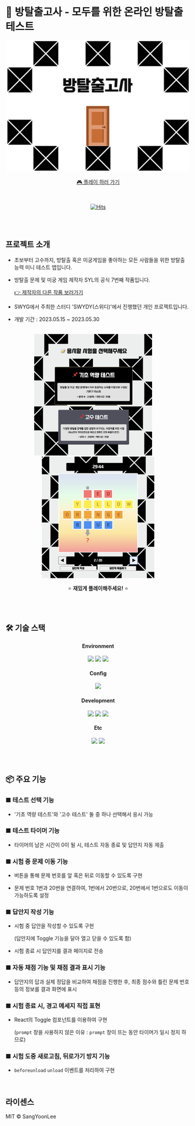 # 🚪 방탈출고사 - 모두를 위한 온라인 방탈출 테스트

<div align="center">

<img src="public/images/etc/logo.png" width="500">

<a href="https://roomescapetest.swygbro.com/" target="_blank">🎮 플레이 하러 가기</a>

<br/>

[![Hits](https://hits.seeyoufarm.com/api/count/incr/badge.svg?url=https%3A%2F%2Fgithub.com%2FSangYoonLee1231%2Froom-escape-test&count_bg=%2379C83D&title_bg=%23555555&icon=&icon_color=%23E7E7E7&title=hits&edge_flat=false)](https://hits.seeyoufarm.com)

</div>

<br/><br/>

## 프로젝트 소개

- 초보부터 고수까지, 방탈출 혹은 미궁게임을 좋아하는 모든 사람들을 위한 방탈출 능력 미니 테스트 앱입니다.

- 방탈출 문제 및 미궁 게임 제작자 SYL의 공식 7번째 작품입니다.

  <a href="https://superb-ranunculus-46a.notion.site/cb0658883e874aa6b9414d8da7c8aefa">👉 제작자의 다른 작품 보러가기</a>

- SWYG에서 주최한 스터디 'SWYDY(스위디)'에서 진행했던 개인 프로젝트입니다.

- 개발 기간 : 2023.05.15 ~ 2023.05.30

<br/>

<div align="center">

<img src="public/images/etc/play-screenshot.png" height="330">
&nbsp;&nbsp;&nbsp;&nbsp;&nbsp;&nbsp;
<img src="public/images/etc/play-screenshot2.png" height="330">

<br/>

⭐️ **재밌게 플레이해주세요!** ⭐️

</div>

<br/><br/>

## 🛠️ 기술 스택

<div align="center">

#### Environment

<img src="https://img.shields.io/badge/Visual Studio Code-007ACC?style=for-the-badge&logo=Visual Studio Code&logoColor=white">
<img src="https://img.shields.io/badge/git-F05032?style=for-the-badge&logo=git&logoColor=white">
<img src="https://img.shields.io/badge/github-181717?style=for-the-badge&logo=github&logoColor=white">

#### Config

<img src="https://img.shields.io/badge/NPM-E34F26?style=for-the-badge&logo=npm&logoColor=white">

#### Development

<img src="https://img.shields.io/badge/javascript-F7DF1E?style=for-the-badge&logo=javascript&logoColor=black">
<img src="https://img.shields.io/badge/react-61DAFB?style=for-the-badge&logo=react&logoColor=black">
<img src="https://img.shields.io/badge/Styled Components-DB7093?style=for-the-badge&logo=styled-components&logoColor=white">

#### Etc

<img src="https://img.shields.io/badge/Microsoft PowerPoint-B7472A?style=for-the-badge&logo=Microsoft PowerPoint&logoColor=white">
<img src="https://img.shields.io/badge/Notion-000000?style=for-the-badge&logo=Notion&logoColor=white">

</div>

<br/><br/>

## 📦 주요 기능

### ■ 테스트 선택 기능

- '기초 역량 테스트'와 '고수 테스트' 둘 중 하나 선택해서 응시 가능

### ■ 테스트 타이머 기능

- 타이머의 남은 시간이 0이 될 시, 테스트 자동 종료 및 답안지 자동 제출

### ■ 시험 중 문제 이동 기능

- 버튼을 통해 문제 번호를 앞 혹은 뒤로 이동할 수 있도록 구현

- 문제 번호 1번과 20번을 연결하여, 1번에서 20번으로, 20번에서 1번으로도 이동이 가능하도록 설정

### ■ 답안지 작성 기능

- 시험 중 답안을 작성할 수 있도록 구현

  (답안지에 Toggle 기능을 달아 열고 닫을 수 있도록 함)

- 시험 종료 시 답안지를 결과 페이지로 전송

### ■ 자동 채점 기능 및 채점 결과 표시 기능

- 답안지의 답과 실제 정답을 비교하여 채점을 진행한 후, 최종 점수와 틀린 문제 번호 등의 정보를 결과 화면에 표시

### ■ 시험 종료 시, 경고 메세지 직접 표현

- React의 Toggle 컴포넌트를 이용하여 구현

  (`prompt` 창을 사용하지 않은 이유 : `prompt` 창이 뜨는 동안 타이머가 일시 정지 하므로)

### ■ 시험 도중 새로고침, 뒤로가기 방지 기능

- `beforeunload` `unload` 이벤트를 처리하여 구현

<br/>

## 라이센스

MIT © SangYoonLee

<br/>
